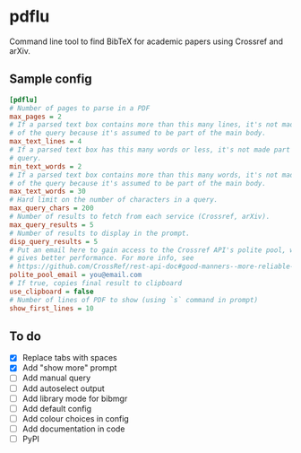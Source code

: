 # pdflu
Command line tool to find BibTeX for academic papers using Crossref and arXiv.

## Sample config

```cfg
[pdflu]
# Number of pages to parse in a PDF
max_pages = 2
# If a parsed text box contains more than this many lines, it's not made part
# of the query because it's assumed to be part of the main body.
max_text_lines = 4
# If a parsed text box has this many words or less, it's not made part of the
# query.
min_text_words = 2
# If a parsed text box contains more than this many words, it's not made part
# of the query because it's assumed to be part of the main body.
max_text_words = 30
# Hard limit on the number of characters in a query.
max_query_chars = 200
# Number of results to fetch from each service (Crossref, arXiv).
max_query_results = 5
# Number of results to display in the prompt.
disp_query_results = 5
# Put an email here to gain access to the Crossref API's polite pool, which
# gives better performance. For more info, see
# https://github.com/CrossRef/rest-api-doc#good-manners--more-reliable-service
polite_pool_email = you@email.com
# If true, copies final result to clipboard
use_clipboard = false
# Number of lines of PDF to show (using `s` command in prompt)
show_first_lines = 10
```

## To do

- [x] Replace tabs with spaces
- [x] Add "show more" prompt
- [ ] Add manual query
- [ ] Add autoselect output
- [ ] Add library mode for bibmgr
- [ ] Add default config
- [ ] Add colour choices in config
- [ ] Add documentation in code
- [ ] PyPI
